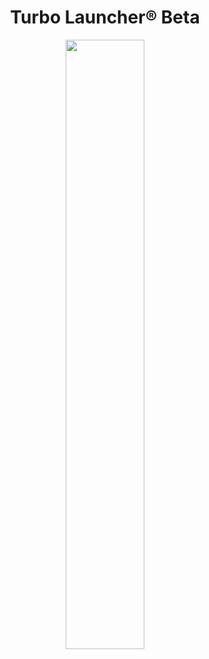 <h1 align="center">Turbo Launcher® Beta</h1>

<p align="center"><a target="_blank" href="https://play.google.com/store/apps/details?id=com.phonemetra.turbo.launcher.beta"><img src="https://play.google.com/intl/en_us/badges/images/generic/en-play-badge.png" height="50%" width="50%"></a></p>
